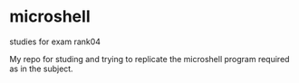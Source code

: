 # microshell
studies for exam rank04

My repo for studing and trying to replicate the microshell program required as in the subject.
